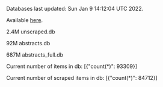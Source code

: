 Databases last updated: Sun Jan  9 14:12:04 UTC 2022. 

Available [here](https://github.com/cbeauhilton/ash-db/releases).

2.4M	unscraped.db

92M	abstracts.db

687M	abstracts_full.db

Current number of items in db:
[{"count(*)": 93309}]

Current number of scraped items in db:
[{"count(*)": 84712}]
